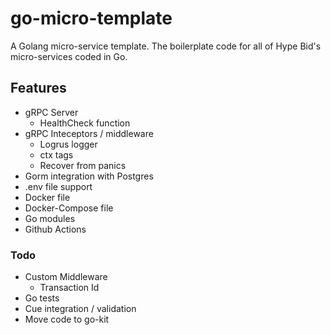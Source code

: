 # go-micro-template
A Golang micro-service template. The boilerplate code for all of Hype Bid's micro-services coded in Go.

## Features
- gRPC Server
  - HealthCheck function
- gRPC Inteceptors / middleware
  - Logrus logger
  - ctx tags
  - Recover from panics
- Gorm integration with Postgres
- .env file support
- Docker file
- Docker-Compose file
- Go modules
- Github Actions

### Todo
- Custom Middleware
  - Transaction Id
- Go tests
- Cue integration / validation
- Move code to go-kit